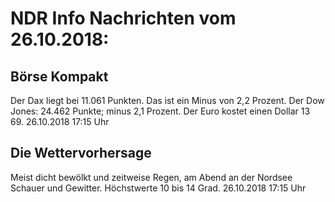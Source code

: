 # NDR Info Nachrichten vom 26.10.2018:


## Börse Kompakt
Der Dax liegt bei 11.061 Punkten. Das ist ein Minus von 2,2 Prozent. Der Dow Jones: 24.462 Punkte; minus 2,1 Prozent. Der Euro kostet einen Dollar 13 69. 26.10.2018 17:15 Uhr 

## Die Wettervorhersage
Meist dicht bewölkt und zeitweise Regen, am Abend an der Nordsee Schauer und Gewitter. Höchstwerte 10 bis 14 Grad. 26.10.2018 17:15 Uhr 
